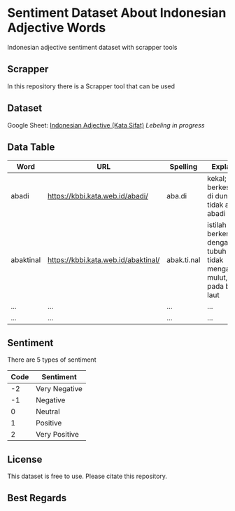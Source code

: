 # Sentiment Dataset About Indonesian Adjective Words

Indonesian adjective sentiment dataset with scrapper tools

## Scrapper

In this repository there is a Scrapper tool that can be used

## Dataset

Google Sheet: [Indonesian Adjective (Kata Sifat)](https://docs.google.com/spreadsheets/d/1LLLYKrt0shFx4P_2CW0jc970zPebvgd3h3f023MaDIU/edit?usp=sharing) *Lebeling in progress*

## Data Table

| Word | URL | Spelling | Explanation | Sentiment |
| ---- | --- | -------- | ----------- | --------- |
| abadi |	https://kbbi.kata.web.id/abadi/	| aba.di	| kekal; tidak berkesudahan: di dunia ini tidak ada yang abadi | 2 | 
| abaktinal |	https://kbbi.kata.web.id/abaktinal/ |	abak.ti.nal	| istilah biologi berkenaan dengan sisi tubuh yang tidak mengandung mulut, seperti pada binatang laut | 0 |
| ... | ... | ... | ... | ... |
| ... | ... | ... | ... | ... |

## Sentiment

There are 5 types of sentiment

| Code | Sentiment |
| ---- | --------- |
| -2 | Very Negative |
| -1 | Negative |
| 0 | Neutral |
| 1 | Positive |
| 2 | Very Positive |

## License

This dataset is free to use. Please citate this repository.

## Best Regards

